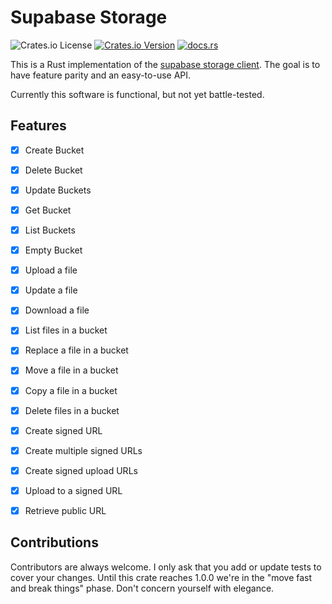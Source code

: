 # Supabase Storage

![Crates.io License](https://img.shields.io/crates/l/supabase-storage-rs?style=for-the-badge)
[![Crates.io Version](https://img.shields.io/crates/v/supabase-storage-rs?style=for-the-badge)](https://crates.io/crates/supabase-storage-rs)
[![docs.rs](https://img.shields.io/docsrs/supabase-storage-rs?style=for-the-badge)](https://docs.rs/supabase-storage/latest/supabase_storage/index.html) 

This is a Rust implementation of the [supabase storage client](https://supabase.com/docs/reference/javascript/storage-createbucket). The goal is to have feature parity and an easy-to-use API.

Currently this software is functional, but not yet battle-tested.

## Features
- [x] Create Bucket 
- [x] Delete Bucket 
- [x] Update Buckets
- [x] Get Bucket 
- [x] List Buckets
- [x] Empty Bucket
- [x] Upload a file 
- [x] Update a file 
- [x] Download a file 
- [x] List files in a bucket 
- [x] Replace a file in a bucket
- [x] Move a file in a bucket
- [x] Copy a file in a bucket
- [x] Delete files in a bucket
- [x] Create signed URL 
- [x] Create multiple signed URLs
- [x] Create signed upload URLs
- [x] Upload to a signed URL
- [x] Retrieve public URL


## Contributions

Contributors are always welcome. I only ask that you add or update tests to cover your changes. Until this crate reaches 1.0.0 we're in the "move fast and break things" phase. Don't concern yourself with elegance.
